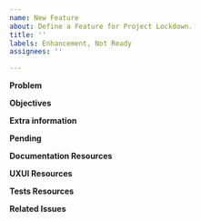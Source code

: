 ```yaml
---
name: New Feature
about: Define a Feature for Project Lockdown.
title: ''
labels: Enhancement, Not Ready
assignees: ''

---
```


**Problem**


**Objectives**


**Extra information**


**Pending**


**Documentation Resources**


**UXUI Resources**


**Tests Resources**


**Related Issues**
